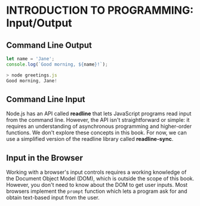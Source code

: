 # INTRODUCTION TO PROGRAMMING: Input/Output

## Command Line Output

```js
let name = 'Jane';
console.log(`Good morning, ${name}!`);

> node greetings.js
Good morning, Jane!
```

## Command Line Input

Node.js has an API called **readline** that lets JavaScript programs read input from the command line. However, the API isn't straightforward or simple: it requires an understanding of asynchronous programming and higher-order functions. We don't explore these concepts in this book. For now, we can use a simplified version of the readline library called **readline-sync**.

## Input in the Browser 

Working with a browser's input controls requires a working knowledge of the Document Object Model (DOM), which is outside the scope of this book. However, you don't need to know about the DOM to get user inputs. Most browsers implement the `prompt` function which lets a program ask for and obtain text-based input from the user.